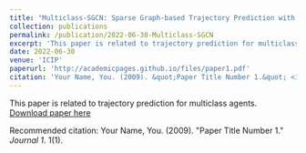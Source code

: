 ```yaml
---
title: "Multiclass-SGCN: Sparse Graph-based Trajectory Prediction with Agent Class Embedding"
collection: publications
permalink: /publication/2022-06-30-Multiclass-SGCN
excerpt: 'This paper is related to trajectory prediction for multiclass agents.'
date: 2022-06-30
venue: 'ICIP'
paperurl: 'http://academicpages.github.io/files/paper1.pdf'
citation: 'Your Name, You. (2009). &quot;Paper Title Number 1.&quot; <i>Journal 1</i>. 1(1).'
---
```

This paper is related to trajectory prediction for multiclass agents.
[Download paper here](http://academicpages.github.io/files/paper1.pdf)

Recommended citation: Your Name, You. (2009). "Paper Title Number 1." <i>Journal 1</i>. 1(1).